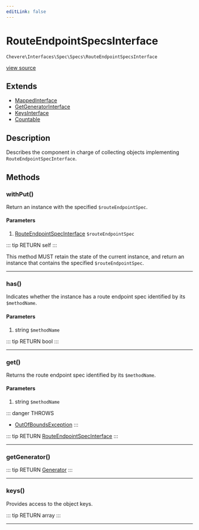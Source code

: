 ```yaml
---
editLink: false
---
```


# RouteEndpointSpecsInterface

`Chevere\Interfaces\Spec\Specs\RouteEndpointSpecsInterface`

[view source](https://github.com/chevere/chevere/blob/master/src/Chevere/Interfaces/Spec/Specs/RouteEndpointSpecsInterface.php)

## Extends

- [MappedInterface](../../DataStructures/MappedInterface.md)
- [GetGeneratorInterface](../../DataStructures/GetGeneratorInterface.md)
- [KeysInterface](../../DataStructures/KeysInterface.md)
- [Countable](https://www.php.net/manual/class.countable)

## Description

Describes the component in charge of collecting objects implementing `RouteEndpointSpecInterface`.

## Methods

### withPut()

Return an instance with the specified `$routeEndpointSpec`.

#### Parameters

1. [RouteEndpointSpecInterface](./RouteEndpointSpecInterface.md) `$routeEndpointSpec`

::: tip RETURN
self
:::

This method MUST retain the state of the current instance, and return
an instance that contains the specified `$routeEndpointSpec`.

---

### has()

Indicates whether the instance has a route endpoint spec identified by its `$methodName`.

#### Parameters

1. string `$methodName`

::: tip RETURN
bool
:::

---

### get()

Returns the route endpoint spec identified by its `$methodName`.

#### Parameters

1. string `$methodName`

::: danger THROWS
- [OutOfBoundsException](../../../Exceptions/Core/OutOfBoundsException.md) 
:::

::: tip RETURN
[RouteEndpointSpecInterface](./RouteEndpointSpecInterface.md)
:::

---

### getGenerator()

::: tip RETURN
[Generator](https://www.php.net/manual/class.generator)
:::

---

### keys()

Provides access to the object keys.

::: tip RETURN
array
:::

---
